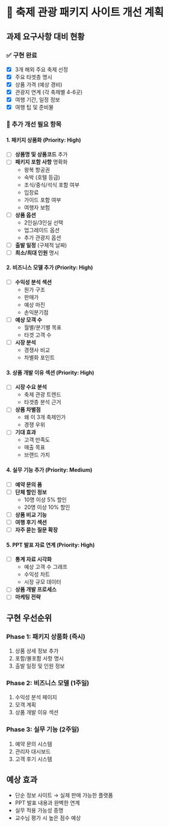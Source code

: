 # 🎯 축제 관광 패키지 사이트 개선 계획

## 과제 요구사항 대비 현황

### ✅ 구현 완료
- [x] 3개 해외 주요 축제 선정
- [x] 주요 타겟층 명시
- [x] 상품 가격 (예상 경비)
- [x] 관광지 연계 (각 축제별 4-6곳)
- [x] 여행 기간, 일정 정보
- [x] 여행 팁 및 준비물

### 🔧 추가 개선 필요 항목

#### 1. 패키지 상품화 (Priority: High)
- [ ] **상품명 및 상품코드** 추가
- [ ] **패키지 포함 사항** 명확화
  - 왕복 항공권
  - 숙박 (호텔 등급)
  - 조식/중식/석식 포함 여부
  - 입장료
  - 가이드 포함 여부
  - 여행자 보험
- [ ] **상품 옵션**
  - 2인실/3인실 선택
  - 업그레이드 옵션
  - 추가 관광지 옵션
- [ ] **출발 일정** (구체적 날짜)
- [ ] **최소/최대 인원** 명시

#### 2. 비즈니스 모델 추가 (Priority: High)
- [ ] **수익성 분석 섹션**
  - 원가 구조
  - 판매가
  - 예상 마진
  - 손익분기점
- [ ] **예상 모객 수**
  - 월별/분기별 목표
  - 타겟 고객 수
- [ ] **시장 분석**
  - 경쟁사 비교
  - 차별화 포인트

#### 3. 상품 개발 이유 섹션 (Priority: High)
- [ ] **시장 수요 분석**
  - 축제 관광 트렌드
  - 타겟층 분석 근거
- [ ] **상품 차별점**
  - 왜 이 3개 축제인가
  - 경쟁 우위
- [ ] **기대 효과**
  - 고객 만족도
  - 매출 목표
  - 브랜드 가치

#### 4. 실무 기능 추가 (Priority: Medium)
- [ ] **예약 문의 폼**
- [ ] **단체 할인 정보**
  - 10명 이상 5% 할인
  - 20명 이상 10% 할인
- [ ] **상품 비교 기능**
- [ ] **여행 후기 섹션**
- [ ] **자주 묻는 질문 확장**

#### 5. PPT 발표 자료 연계 (Priority: High)
- [ ] **통계 자료 시각화**
  - 예상 고객 수 그래프
  - 수익성 차트
  - 시장 규모 데이터
- [ ] **상품 개발 프로세스**
- [ ] **마케팅 전략**

## 구현 우선순위

### Phase 1: 패키지 상품화 (즉시)
1. 상품 상세 정보 추가
2. 포함/불포함 사항 명시
3. 출발 일정 및 인원 정보

### Phase 2: 비즈니스 모델 (1주일)
1. 수익성 분석 페이지
2. 모객 계획
3. 상품 개발 이유 섹션

### Phase 3: 실무 기능 (2주일)
1. 예약 문의 시스템
2. 관리자 대시보드
3. 고객 후기 시스템

## 예상 효과
- 단순 정보 사이트 → 실제 판매 가능한 플랫폼
- PPT 발표 내용과 완벽한 연계
- 실무 적용 가능성 증명
- 교수님 평가 시 높은 점수 예상
